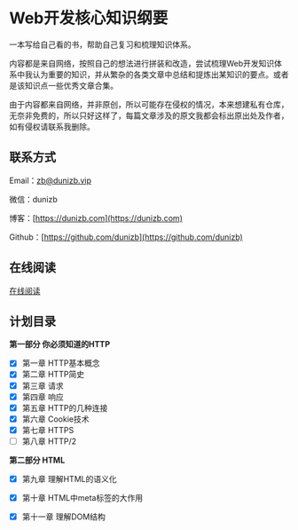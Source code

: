 # Web开发核心知识纲要

一本写给自己看的书，帮助自己复习和梳理知识体系。

内容都是来自网络，按照自己的想法进行拼装和改造，尝试梳理Web开发知识体系中我认为重要的知识，并从繁杂的各类文章中总结和提炼出某知识的要点。或者是该知识点一些优秀文章合集。

由于内容都来自网络，并非原创，所以可能存在侵权的情况，本来想建私有仓库，无奈非免费的，所以只好这样了，每篇文章涉及的原文我都会标出原出处及作者，如有侵权请联系我删除。

## 联系方式

Email：[zb@dunizb.vip](mailto:zb@dunizb.vip)

微信：dunizb

博客：[https://dunizb.com](https://dunizb.com)

Github：[https://github.com/dunizb](https://github.com/dunizb)

## 在线阅读

[在线阅读](https://webdev.dunizb.vip)

## 计划目录

**第一部分 你必须知道的HTTP**

* [x] 第一章 HTTP基本概念
* [x] 第二章 HTTP简史
* [x] 第三章 请求
* [x] 第四章 响应
* [x] 第五章 HTTP的几种连接
* [x] 第六章 Cookie技术
* [x] 第七章 HTTPS
* [ ] 第八章 HTTP/2

**第二部分 HTML**

* [x] 第九章 理解HTML的语义化
* [x] 第十章 HTML中meta标签的大作用
* [x] 第十一章 理解DOM结构



